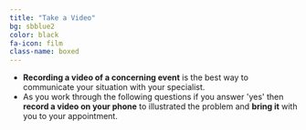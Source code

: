 ```yaml
---
title: "Take a Video"
bg: sbblue2
color: black
fa-icon: film
class-name: boxed
---
```


- **Recording a video of a concerning event** is the best way to communicate your situation with your specialist.
- As you work through the following questions if you answer 'yes' then **record a video on your phone** to illustrated the problem and **bring it** with you to your appointment.